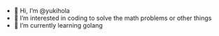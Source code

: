 - 👋 Hi, I’m @yukihola
- 👀 I’m interested in coding to solve the math problems or other things 
- 🌱 I’m currently learning golang
<!---
yukihola/yukihola is a ✨ special ✨ repository because its `README.md` (this file) appears on your GitHub profile.
You can click the Preview link to take a look at your changes.
--->

